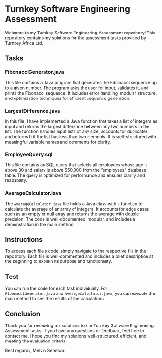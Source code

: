 # Turnkey Software Engineering Assessment

Welcome to my Turnkey Software Engineering Assessment repository! This repository contains my solutions for the assessment tasks provided by Turnkey Africa Ltd.

## Tasks

### FibonacciGenerator.java

This file contains a Java program that generates the Fibonacci sequence up to a given number. The program asks the user for input, validates it, and prints the Fibonacci sequence. It includes error handling, modular structure, and optimization techniques for efficient sequence generation.

### LargestDifference.java

In this file, I have implemented a Java function that takes a list of integers as input and returns the largest difference between any two numbers in the list. The function handles input lists of any size, accounts for duplicates, and returns 0 if the list has less than two elements. It is well-structured with meaningful variable names and comments for clarity.

### EmployeeQuery.sql

This file contains an SQL query that selects all employees whose age is above 30 and salary is above $50,000 from the "employees" database table. The query is optimized for performance and ensures clarity and readability.

### AverageCalculator.java

The `AverageCalculator.java` file holds a Java class with a function to calculate the average of an array of integers. It accounts for edge cases such as an empty or null array and returns the average with double precision. The code is well-documented, modular, and includes a demonstration in the main method.

## Instructions

To access each file's code, simply navigate to the respective file in the repository. Each file is well-commented and includes a brief description at the beginning to explain its purpose and functionality.

## Test

You can run the code for each task individually. For `FibonacciGenerator.java` and `AverageCalculator.java`, you can execute the main method to see the results of the calculations.

## Conclusion

Thank you for reviewing my solutions to the Turnkey Software Engineering Assessment tasks. If you have any questions or feedback, feel free to contact me. I hope you find my solutions well-structured, efficient, and meeting the evaluation criteria.

Best regards,
Melvin Senelwa.
